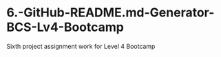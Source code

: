 # 6.-GitHub-README.md-Generator-BCS-Lv4-Bootcamp
Sixth project assignment work for Level 4 Bootcamp
